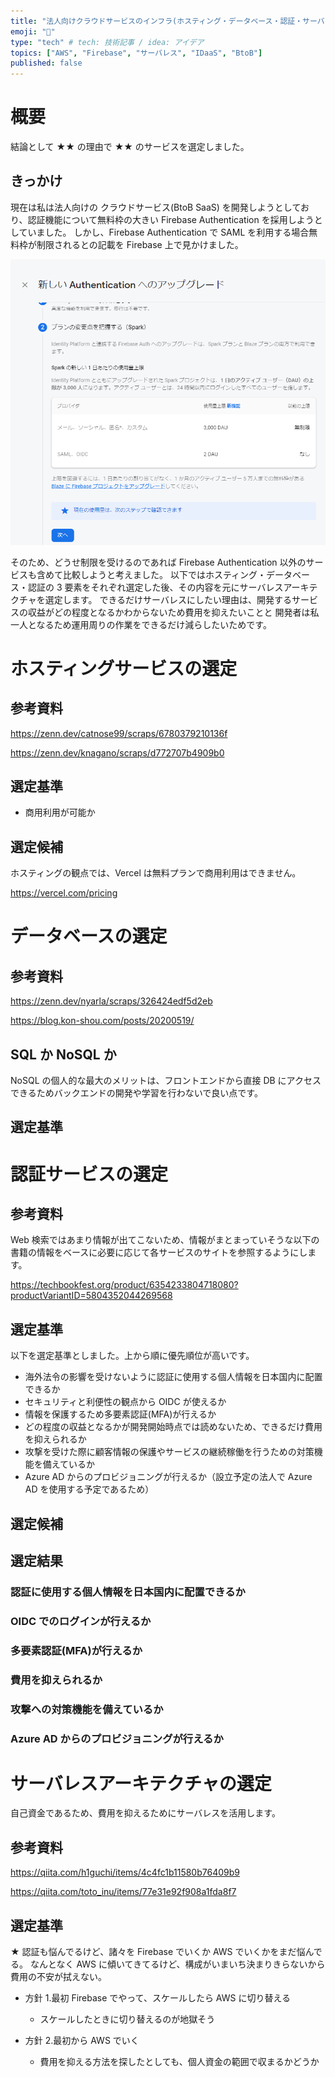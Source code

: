 ```yaml
---
title: "法人向けクラウドサービスのインフラ(ホスティング・データベース・認証・サーバレスアーキテクチャ)選定"
emoji: "🌊"
type: "tech" # tech: 技術記事 / idea: アイデア
topics: ["AWS", "Firebase", "サーバレス", "IDaaS", "BtoB"]
published: false
---
```


# 概要

結論として ★★ の理由で ★★ のサービスを選定しました。

## きっかけ

現在は私は法人向けの クラウドサービス(BtoB SaaS) を開発しようとしており、認証機能について無料枠の大きい Firebase Authentication を採用しようとしていました。
しかし、Firebase Authentication で SAML を利用する場合無料枠が制限されるとの記載を Firebase 上で見かけました。

![Firebase AuthenticationでSAMLを利用する場合の無料枠制限](/images/selecting-authentication-service-for-btob-saas/firebasePlan.png)

そのため、どうせ制限を受けるのであれば Firebase Authentication 以外のサービスも含めて比較しようと考えました。
以下ではホスティング・データベース・認証の 3 要素をそれぞれ選定した後、その内容を元にサーバレスアーキテクチャを選定します。
できるだけサーバレスにしたい理由は、開発するサービスの収益がどの程度となるかわからないため費用を抑えたいことと
開発者は私一人となるため運用周りの作業をできるだけ減らしたいためです。

# ホスティングサービスの選定

## 参考資料

https://zenn.dev/catnose99/scraps/6780379210136f

https://zenn.dev/knagano/scraps/d772707b4909b0

## 選定基準

- 商用利用が可能か

## 選定候補

ホスティングの観点では、Vercel は無料プランで商用利用はできません。

https://vercel.com/pricing

# データベースの選定

## 参考資料

https://zenn.dev/nyarla/scraps/326424edf5d2eb

https://blog.kon-shou.com/posts/20200519/

## SQL か NoSQL か

NoSQL の個人的な最大のメリットは、フロントエンドから直接 DB にアクセスできるためバックエンドの開発や学習を行わないで良い点です。

## 選定基準

# 認証サービスの選定

## 参考資料

Web 検索ではあまり情報が出てこないため、情報がまとまっていそうな以下の書籍の情報をベースに必要に応じて各サービスのサイトを参照するようにします。

https://techbookfest.org/product/6354233804718080?productVariantID=5804352044269568

## 選定基準

以下を選定基準としました。上から順に優先順位が高いです。

- 海外法令の影響を受けないように認証に使用する個人情報を日本国内に配置できるか
- セキュリティと利便性の観点から OIDC が使えるか
- 情報を保護するため多要素認証(MFA)が行えるか
- どの程度の収益となるかが開発開始時点では読めないため、できるだけ費用を抑えられるか
- 攻撃を受けた際に顧客情報の保護やサービスの継続稼働を行うための対策機能を備えているか
- Azure AD からのプロビジョニングが行えるか（設立予定の法人で Azure AD を使用する予定であるため）

## 選定候補

## 選定結果

### 認証に使用する個人情報を日本国内に配置できるか

### OIDC でのログインが行えるか

### 多要素認証(MFA)が行えるか

<!-- 2FAではなくMFA -->

### 費用を抑えられるか

### 攻撃への対策機能を備えているか

### Azure AD からのプロビジョニングが行えるか

# サーバレスアーキテクチャの選定

自己資金であるため、費用を抑えるためにサーバレスを活用します。

## 参考資料

https://qiita.com/h1guchi/items/4c4fc1b11580b76409b9

https://qiita.com/toto_inu/items/77e31e92f908a1fda8f7

## 選定基準

★ 認証も悩んでるけど、諸々を Firebase でいくか AWS でいくかをまだ悩んでる。
なんとなく AWS に傾いてきてるけど、構成がいまいち決まりきらないから費用の不安が拭えない。

- 方針 1.最初 Firebase でやって、スケールしたら AWS に切り替える

  - スケールしたときに切り替えるのが地獄そう

- 方針 2.最初から AWS でいく
  - 費用を抑える方法を探したとしても、個人資金の範囲で収まるかどうか
